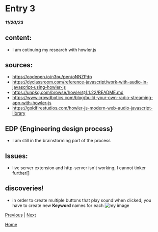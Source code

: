 # Entry 3
##### 11/20/23

## content:
* I am cotinuing my research with howler.js
## sources:
* https://codepen.io/n3pu/pen/oNNZPdp
* https://dyclassroom.com/reference-javascript/work-with-audio-in-javascript-using-howler-js
* https://unpkg.com/browse/howler@1.1.22/README.md
* https://www.crowdbotics.com/blog/build-your-own-radio-streaming-app-with-howler-js
* https://goldfirestudios.com/howler-js-modern-web-audio-javascript-library
## EDP {Engineering design process}
* I am still in the brainstorming part of the process

## Issues:
* live server extension and http-server isn't working, I cannot tinker further[]
## discoveries!
* in order to create multiple buttons that play sound when clicked, you have to create new **Keyword** names for each
![my image](screenshots./sound1.png)

[Previous](entry02.md) | [Next](entry04.md)

[Home](../README.md)
